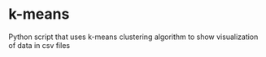 # k-means
Python script that uses k-means clustering algorithm to show visualization of data in csv files
